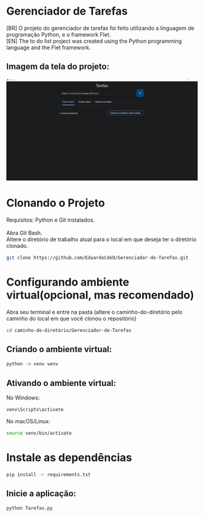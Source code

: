# Gerenciador de Tarefas
[BR] O projeto do gerenciador de tarefas foi feito utilizando a linguagem de programação Python, e o framework Flet. <br>
[EN] The to do list project was created using the Python programming language and the Flet framework.
<br>

## Imagem da tela do projeto:
<img src="/img/Tela.PNG">

# Clonando o Projeto
Requisitos: Python e Git instalados. <br><br>
Abra Git Bash.<br>
Altere o diretório de trabalho atual para o local em que deseja ter o diretório clonado.
```bash
git clone https://github.com/EduardoCdeO/Gerenciador-de-Tarefas.git
```

# Configurando ambiente virtual(opcional, mas recomendado)
Abra seu terminal e entre na pasta (altere o caminho-do-diretório pelo caminho do local em que você clonou o repositório)<br>
```bash
cd caminho-do-diretório/Gerenciador-de-Tarefas
```
## Criando o ambiente virtual:
```bash
python -m venv venv
```
## Ativando o ambiente virtual:

No Windows:
```bash
venv\Scripts\activate
```

No macOS/Linux:
```bash
source venv/bin/activate
```

# Instale as dependências
```bash
pip install -r requirements.txt
```

## Inicie a aplicação:
```bash
python Tarefas.py
```
